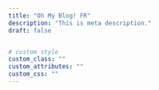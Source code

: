 ```yaml
---
title: "Oh My Blog! FR"
description: "This is meta description."
draft: false


# custom style
custom_class: "" 
custom_attributes: "" 
custom_css: ""
---
```

